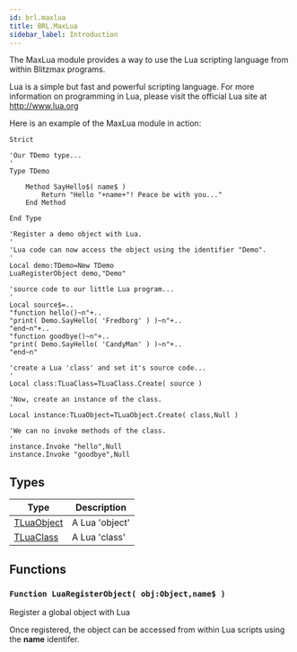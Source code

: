 ```yaml
---
id: brl.maxlua
title: BRL.MaxLua
sidebar_label: Introduction
---
```




The MaxLua module provides a way to use the Lua scripting language from within Blitzmax programs.

Lua is a simple but fast and powerful scripting language. For more information on programming in Lua, please visit the official Lua site at http://www.lua.org

Here is an example of the MaxLua module in action:

```
Strict

'Our TDemo type...
'
Type TDemo

	Method SayHello$( name$ )
		Return "Hello "+name+"! Peace be with you..."
	End Method

End Type

'Register a demo object with Lua.
'
'Lua code can now access the object using the identifier "Demo".
'
Local demo:TDemo=New TDemo
LuaRegisterObject demo,"Demo"

'source code to our little Lua program...
'
Local source$=..
"function hello()~n"+..
"print( Demo.SayHello( 'Fredborg' ) )~n"+..
"end~n"+..
"function goodbye()~n"+..
"print( Demo.SayHello( 'CandyMan' ) )~n"+..
"end~n"

'create a Lua 'class' and set it's source code...
'
Local class:TLuaClass=TLuaClass.Create( source )

'Now, create an instance of the class.
'
Local instance:TLuaObject=TLuaObject.Create( class,Null )

'We can no invoke methods of the class.
'
instance.Invoke "hello",Null
instance.Invoke "goodbye",Null
```



## Types
| Type | Description |
|---|---|
| [TLuaObject](../../brl/brl.maxlua/tluaobject) | A Lua 'object' |
| [TLuaClass](../../brl/brl.maxlua/tluaclass) | A Lua 'class' |

## Functions

### `Function LuaRegisterObject( obj:Object,name$ )`

Register a global object with Lua


Once registered, the object can be accessed from within Lua scripts using the <b>name</b> identifer.


<br/>

